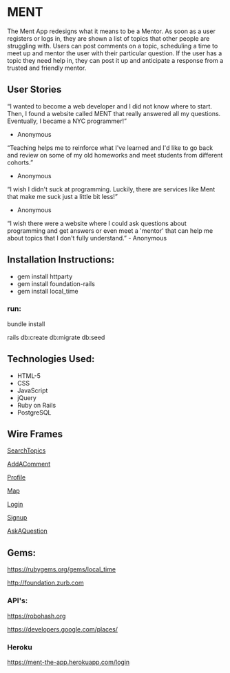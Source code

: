# MENT
 
The Ment App redesigns what it means to be a Mentor. As soon as a user registers or logs in, they are shown a list of topics that other people are struggling with. Users can post comments on a topic, scheduling a time to meet up and mentor the user with their particular question. If the user has a topic they need help in, they can post it up and anticipate a response from a trusted and friendly mentor.

## User Stories ##

“I wanted to become a web developer and I did not know where to start. Then, I found a website called MENT that really answered all my questions. Eventually, I became a NYC programmer!”
 - Anonymous
 
 “Teaching helps me to reinforce what I've learned and I'd like to go back and review on some of my old homeworks and meet students from different cohorts.”
 - Anonymous
 
 “I wish I didn't suck at programming. Luckily, there are services like Ment that make me suck just a little bit less!”
 - Anonymous
 
 “I wish there were a website where I could ask questions about programming and get answers or even meet a 'mentor' that can help me about topics that I don't fully understand.” - Anonymous

## Installation Instructions: ##

* gem install httparty
* gem install foundation-rails
* gem install local_time

### run: ###

<p> bundle install </p>
rails db:create db:migrate db:seed

## Technologies Used: ##

* HTML-5
* CSS
* JavaScript
* jQuery
* Ruby on Rails
* PostgreSQL

## Wire Frames ##
 [SearchTopics](http://i.imgur.com/TJpCD26.png)

 [AddAComment](http://i.imgur.com/hbCu75Q.png)

 [Profile](http://i.imgur.com/6LLk02A.png)

 [Map](http://i.imgur.com/8QQSM2r.png)

 [Login](http://i.imgur.com/Zl9lUc8.png)

 [Signup](http://i.imgur.com/Fl9S3st.png)

 [AskAQuestion](http://i.imgur.com/Z3bro2s.png)

## Gems: ##

https://rubygems.org/gems/local_time

http://foundation.zurb.com

### API's: ###

https://robohash.org

https://developers.google.com/places/

### Heroku ###

https://ment-the-app.herokuapp.com/login
